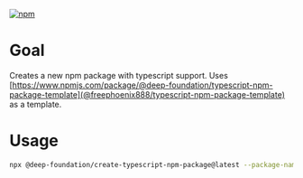 [![npm](https://img.shields.io/npm/v/@deep-foundation/create-npm-package.svg)](https://www.npmjs.com/package/@deep-foundation/create-npm-package)

# Goal
Creates a new npm package with typescript support. Uses [https://www.npmjs.com/package/@deep-foundation/typescript-npm-package-template](@freephoenix888/typescript-npm-package-template) as a template.

# Usage
```bash
npx @deep-foundation/create-typescript-npm-package@latest --package-name '<PACKAGE_NAME>' --directory '<DIRECTORY_PATH>'
```